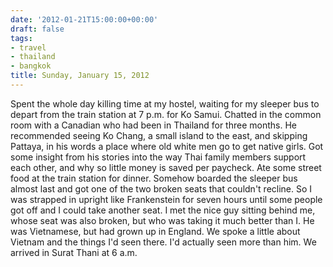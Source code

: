 ```yaml
---
date: '2012-01-21T15:00:00+00:00'
draft: false
tags:
- travel
- thailand
- bangkok
title: Sunday, January 15, 2012
---
```


Spent the whole day killing time at my hostel, waiting for my sleeper bus to depart from the train station at 7 p.m. for Ko Samui. Chatted in the common room with a Canadian who had been in Thailand for three months. He recommended seeing Ko Chang, a small island to the east, and skipping Pattaya, in his words a place where old white men go to get native girls. Got some insight from his stories into the way Thai family members support each other, and why so little money is saved per paycheck. Ate some street food at the train station for dinner. Somehow boarded the sleeper bus almost last and got one of the two broken seats that couldn't recline. So I was strapped in upright like Frankenstein for seven hours until some people got off and I could take another seat. I met the nice guy sitting behind me, whose seat was also broken, but who was taking it much better than I. He was Vietnamese, but had grown up in England. We spoke a little about Vietnam and the things I'd seen there. I'd actually seen more than him. We arrived in Surat Thani at 6 a.m.

